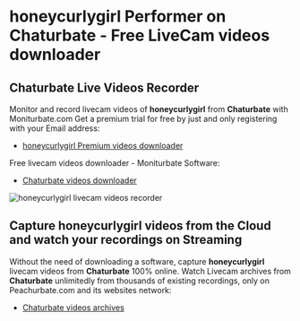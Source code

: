 # honeycurlygirl Performer on Chaturbate - Free LiveCam videos downloader

## Chaturbate Live Videos Recorder

Monitor and record livecam videos of **honeycurlygirl** from **Chaturbate** with Moniturbate.com
Get a premium trial for free by just and only registering with your Email address:
* [honeycurlygirl Premium videos downloader](https://moniturbate.com/request-demo-licence-key.html)

Free livecam videos downloader - Moniturbate Software:
* [Chaturbate videos downloader](https://moniturbate.com/moniturbate-download-software.html)

![honeycurlygirl livecam videos recorder](https://peachurnet.com/templates/moniturbate-software.png)


## Capture honeycurlygirl videos from the Cloud and watch your recordings on Streaming

Without the need of downloading a software, capture **honeycurlygirl** livecam videos from **Chaturbate** 100% online.
Watch Livecam archives from **Chaturbate** unlimitedly from thousands of existing recordings, only on Peachurbate.com and its websites network:
* [Chaturbate videos archives](https://peachurnet.com/)